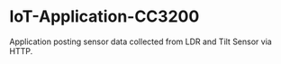 # IoT-Application-CC3200
Application posting sensor data collected from LDR and Tilt Sensor via HTTP.
